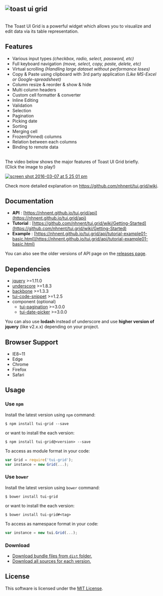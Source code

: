 ## ![toast ui grid](https://cloud.githubusercontent.com/assets/12269489/13489851/a5ca2490-e16c-11e5-8d80-3bf6fe3b940d.png)
<br>
The Toast UI Grid is a powerful widget which allows you to visualize and edit data via its table representation.

## Features
* Various input types *(checkbox, radio, select, password, etc)*
* Full keyboard navigation *(move, select, copy, paste, delete, etc)*
* Virtual scrolling *(Handling large dataset without performance loses)*
* Copy & Paste using clipboard with 3rd party application *(Like MS-Excel or Google-spreadsheet)*
* Column resize & reorder & show & hide
* Multi column headers
* Custom cell formatter & converter
* Inline Editing
* Validation
* Selection
* Pagination
* Picking date
* Sorting
* Merging cell
* Frozen(Pinned) columns
* Relation between each columns
* Binding to remote data

<br>
The video below shows the major features of Toast UI Grid briefly.<br>
(Click the image to play!)

[![screen shot 2016-03-07 at 5 25 01 pm](https://cloud.githubusercontent.com/assets/12269489/13564023/c0fe3bf0-e489-11e5-924b-265118c40c76.png)](https://www.youtube.com/watch?v=pyPlOFhexQk)

Check more detailed explanation on https://github.com/nhnent/tui.grid/wiki.

## Documentation
* **API** : [https://nhnent.github.io/tui.grid/api](https://nhnent.github.io/tui.grid/api)
* **Tutorial** : [https://github.com/nhnent/tui.grid/wiki/Getting-Started](https://github.com/nhnent/tui.grid/wiki/Getting-Started)
* **Example** : [https://nhnent.github.io/tui.grid/api/tutorial-example01-basic.html](https://nhnent.github.io/tui.grid/api/tutorial-example01-basic.html)

You can also see the older versions of API page on the [releases page](https://github.com/nhnent/tui.grid/releases).

## Dependencies
* [jquery](https://jquery.com/) >=1.11.0
* [underscore](http://underscorejs.org/) >=1.8.3
* [backbone](http://backbonejs.org/) >=1.3.3
* [tui-code-snippet](https://github.com/nhnent/tui.code-snippett) >=1.2.5
* component (optional)
  * [tui-pagination](https://github.com/nhnent/tui.pagination) >=3.0.0
  * [tui-date-picker](https://github.com/nhnent/tui.date-picker) >=3.0.0

You can also use **lodash** instead of underscore and use **higher version of jquery** (like v2.x.x) depending on your project.

## Browser Support
* IE8~11
* Edge
* Chrome
* Firefox
* Safari

## Usage
### Use `npm`

Install the latest version using `npm` command:

```
$ npm install tui-grid --save
```

or want to install the each version:

```
$ npm install tui-grid@<version> --save
```

To access as module format in your code:

```javascript
var Grid = require('tui-grid');
var instance = new Grid(...);
```

### Use `bower`
Install the latest version using `bower` command:

```
$ bower install tui-grid
```

or want to install the each version:

```
$ bower install tui-grid#<tag>
```

To access as namespace format in your code:

```javascript
var instance = new tui.Grid(...);
```

### Download
* [Download bundle files from `dist` folder.](https://github.com/nhnent/tui.grid/tree/production/dist)
* [Download all sources for each version.](https://github.com/nhnent/tui.grid/releases)

## License
This software is licensed under the [MIT License](https://github.com/nhnent/tui.grid/blob/master/LICENSE).
